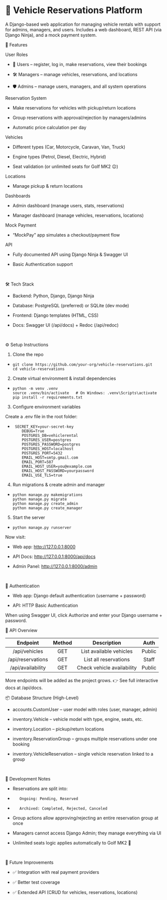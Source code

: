 # 🚗 Vehicle Reservations Platform

A Django-based web application for managing vehicle rentals with support for admins, managers, and users.
Includes a web dashboard, REST API (via Django Ninja), and a mock payment system.
<br />


📖 Features

User Roles

* 👤 Users – register, log in, make reservations, view their bookings

* 🛠 Managers – manage vehicles, reservations, and locations

* 🛡 Admins – manage users, managers, and all system operations

Reservation System

* Make reservations for vehicles with pickup/return locations

* Group reservations with approval/rejection by managers/admins

* Automatic price calculation per day

Vehicles

* Different types (Car, Motorcycle, Caravan, Van, Truck)

* Engine types (Petrol, Diesel, Electric, Hybrid)

* Seat validation (or unlimited seats for Golf MK2 😉)

Locations

* Manage pickup & return locations

Dashboards

* Admin dashboard (manage users, stats, reservations)

* Manager dashboard (manage vehicles, reservations, locations)

Mock Payment

* “MockPay” app simulates a checkout/payment flow

API

* Fully documented API using Django Ninja & Swagger UI

* Basic Authentication support
<br />


🛠 Tech Stack

* Backend: Python, Django, Django Ninja

* Database: PostgreSQL (preferred) or SQLite (dev mode)

* Frontend: Django templates (HTML, CSS)

* Docs: Swagger UI (/api/docs) + Redoc (/api/redoc)
<br />


⚙️ Setup Instructions
1. Clone the repo
*     git clone https://github.com/your-org/vehicle-reservations.git
      cd vehicle-reservations
2. Create virtual environment & install dependencies
*     python -m venv .venv
      source .venv/bin/activate   # On Windows: .venv\Scripts\activate
      pip install -r requirements.txt
3. Configure environment variables

Create a .env file in the root folder:

*      SECRET_KEY=your-secret-key
          DEBUG=True
          POSTGRES_DB=vehiclerental
          POSTGRES_USER=postgres
          POSTGRES_PASSWORD=postgres
          POSTGRES_HOST=localhost
          POSTGRES_PORT=5432
          EMAIL_HOST=smtp.gmail.com
          EMAIL_PORT=587
          EMAIL_HOST_USER=you@example.com
          EMAIL_HOST_PASSWORD=yourpassword
          EMAIL_USE_TLS=true
4. Run migrations & create admin and manager
*     python manage.py makemigrations
      python manage.py migrate
      python manage.py create_admin
      python manage.py create_manager
5. Start the server
*     python manage.py runserver 

Now visit:

* Web app: http://127.0.0.1:8000

* API Docs: http://127.0.0.1:8000/api/docs

* Admin Panel: http://127.0.0.1:8000/admin
<br />


🔑 Authentication

* Web app: Django default authentication (username + password)

* API: HTTP Basic Authentication

When using Swagger UI, click Authorize and enter your Django username + password.
<br />


📡 API Overview

| Endpoint          | Method | Description                  |  Auth   |
| :---:             | :---:  | :---:                        | :---:   |
| /api/vehicles     | GET    | List available vehicles      | Public  |
| /api/reservations | GET    | List all reservations        | Staff   |
| /api/availability | GET    | Check vehicle availability   | Public  |

More endpoints will be added as the project grows.
👉 See full interactive docs at /api/docs.
<br />


📦 Database Structure (High-Level)

* accounts.CustomUser – user model with roles (user, manager, admin)

* inventory.Vehicle – vehicle model with type, engine, seats, etc.

* inventory.Location – pickup/return locations

* inventory.ReservationGroup – groups multiple reservations under one booking

* inventory.VehicleReservation – single vehicle reservation linked to a group
<br />


📝 Development Notes

* Reservations are split into:

*        Ongoing: Pending, Reserved

*        Archived: Completed, Rejected, Canceled

* Group actions allow approving/rejecting an entire reservation group at once

* Managers cannot access Django Admin; they manage everything via UI

* Unlimited seats logic applies automatically to Golf MK2 🚙
<br />


🚀 Future Improvements

* ✅ Integration with real payment providers

* ✅ Better test coverage

* ✅ Extended API (CRUD for vehicles, reservations, locations)
